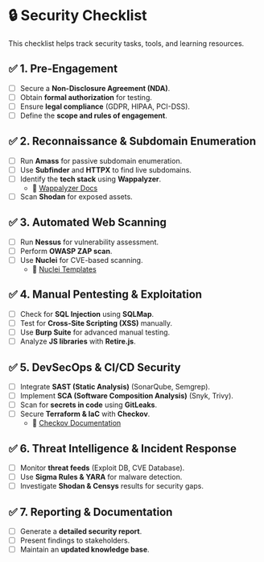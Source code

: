 # 🔒 Security Checklist

This checklist helps track security tasks, tools, and learning resources.

## ✅ 1. Pre-Engagement
- [ ] Secure a **Non-Disclosure Agreement (NDA)**.
- [ ] Obtain **formal authorization** for testing.
- [ ] Ensure **legal compliance** (GDPR, HIPAA, PCI-DSS).
- [ ] Define the **scope and rules of engagement**.

## ✅ 2. Reconnaissance & Subdomain Enumeration
- [ ] Run **Amass** for passive subdomain enumeration.
- [ ] Use **Subfinder** and **HTTPX** to find live subdomains.
- [ ] Identify the **tech stack** using **Wappalyzer**.
  - 🔗 [Wappalyzer Docs](https://www.wappalyzer.com/)
- [ ] Scan **Shodan** for exposed assets.

## ✅ 3. Automated Web Scanning
- [ ] Run **Nessus** for vulnerability assessment.
- [ ] Perform **OWASP ZAP scan**.
- [ ] Use **Nuclei** for CVE-based scanning.
  - 🔗 [Nuclei Templates](https://github.com/projectdiscovery/nuclei-templates)

## ✅ 4. Manual Pentesting & Exploitation
- [ ] Check for **SQL Injection** using **SQLMap**.
- [ ] Test for **Cross-Site Scripting (XSS)** manually.
- [ ] Use **Burp Suite** for advanced manual testing.
- [ ] Analyze **JS libraries** with **Retire.js**.

## ✅ 5. DevSecOps & CI/CD Security
- [ ] Integrate **SAST (Static Analysis)** (SonarQube, Semgrep).
- [ ] Implement **SCA (Software Composition Analysis)** (Snyk, Trivy).
- [ ] Scan for **secrets in code** using **GitLeaks**.
- [ ] Secure **Terraform & IaC** with **Checkov**.
  - 🔗 [Checkov Documentation](https://github.com/bridgecrewio/checkov)

## ✅ 6. Threat Intelligence & Incident Response
- [ ] Monitor **threat feeds** (Exploit DB, CVE Database).
- [ ] Use **Sigma Rules & YARA** for malware detection.
- [ ] Investigate **Shodan & Censys** results for security gaps.

## ✅ 7. Reporting & Documentation
- [ ] Generate a **detailed security report**.
- [ ] Present findings to stakeholders.
- [ ] Maintain an **updated knowledge base**.
